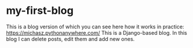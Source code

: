 # my-first-blog
This is a blog version of which you can see here how it works in practice: https://michasz.pythonanywhere.com/
This is a Django-based blog.
In this blog I can delete posts, edit them and add new ones.
